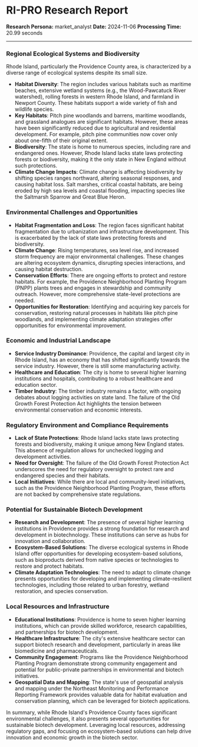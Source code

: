 # RI-PRO Research Report

**Research Persona:** market_analyst
**Date:** 2024-11-06
**Processing Time:** 20.99 seconds

---

### Regional Ecological Systems and Biodiversity

Rhode Island, particularly the Providence County area, is characterized by a diverse range of ecological systems despite its small size.

- **Habitat Diversity**: The region includes various habitats such as maritime beaches, extensive wetland systems (e.g., the Wood-Pawcatuck River watershed), rolling forests in western Rhode Island, and farmland in Newport County. These habitats support a wide variety of fish and wildlife species.
- **Key Habitats**: Pitch pine woodlands and barrens, maritime woodlands, and grassland analogues are significant habitats. However, these areas have been significantly reduced due to agricultural and residential development. For example, pitch pine communities now cover only about one-fifth of their original extent.
- **Biodiversity**: The state is home to numerous species, including rare and endangered ones. However, Rhode Island lacks state laws protecting forests or biodiversity, making it the only state in New England without such protections.
- **Climate Change Impacts**: Climate change is affecting biodiversity by shifting species ranges northward, altering seasonal responses, and causing habitat loss. Salt marshes, critical coastal habitats, are being eroded by high sea levels and coastal flooding, impacting species like the Saltmarsh Sparrow and Great Blue Heron.

### Environmental Challenges and Opportunities

- **Habitat Fragmentation and Loss**: The region faces significant habitat fragmentation due to urbanization and infrastructure development. This is exacerbated by the lack of state laws protecting forests and biodiversity.
- **Climate Change**: Rising temperatures, sea level rise, and increased storm frequency are major environmental challenges. These changes are altering ecosystem dynamics, disrupting species interactions, and causing habitat destruction.
- **Conservation Efforts**: There are ongoing efforts to protect and restore habitats. For example, the Providence Neighborhood Planting Program (PNPP) plants trees and engages in stewardship and community outreach. However, more comprehensive state-level protections are needed.
- **Opportunities for Restoration**: Identifying and acquiring key parcels for conservation, restoring natural processes in habitats like pitch pine woodlands, and implementing climate adaptation strategies offer opportunities for environmental improvement.

### Economic and Industrial Landscape

- **Service Industry Dominance**: Providence, the capital and largest city in Rhode Island, has an economy that has shifted significantly towards the service industry. However, there is still some manufacturing activity.
- **Healthcare and Education**: The city is home to several higher learning institutions and hospitals, contributing to a robust healthcare and education sector.
- **Timber Industry**: The timber industry remains a factor, with ongoing debates about logging activities on state land. The failure of the Old Growth Forest Protection Act highlights the tension between environmental conservation and economic interests.

### Regulatory Environment and Compliance Requirements

- **Lack of State Protections**: Rhode Island lacks state laws protecting forests and biodiversity, making it unique among New England states. This absence of regulation allows for unchecked logging and development activities.
- **Need for Oversight**: The failure of the Old Growth Forest Protection Act underscores the need for regulatory oversight to protect rare and endangered species and their habitats.
- **Local Initiatives**: While there are local and community-level initiatives, such as the Providence Neighborhood Planting Program, these efforts are not backed by comprehensive state regulations.

### Potential for Sustainable Biotech Development

- **Research and Development**: The presence of several higher learning institutions in Providence provides a strong foundation for research and development in biotechnology. These institutions can serve as hubs for innovation and collaboration.
- **Ecosystem-Based Solutions**: The diverse ecological systems in Rhode Island offer opportunities for developing ecosystem-based solutions, such as bioproducts derived from native species or technologies to restore and protect habitats.
- **Climate Adaptation Technologies**: The need to adapt to climate change presents opportunities for developing and implementing climate-resilient technologies, including those related to urban forestry, wetland restoration, and species conservation.

### Local Resources and Infrastructure

- **Educational Institutions**: Providence is home to seven higher learning institutions, which can provide skilled workforce, research capabilities, and partnerships for biotech development.
- **Healthcare Infrastructure**: The city's extensive healthcare sector can support biotech research and development, particularly in areas like biomedicine and pharmaceuticals.
- **Community Engagement**: Programs like the Providence Neighborhood Planting Program demonstrate strong community engagement and potential for public-private partnerships in environmental and biotech initiatives.
- **Geospatial Data and Mapping**: The state's use of geospatial analysis and mapping under the Northeast Monitoring and Performance Reporting Framework provides valuable data for habitat evaluation and conservation planning, which can be leveraged for biotech applications.

In summary, while Rhode Island's Providence County faces significant environmental challenges, it also presents several opportunities for sustainable biotech development. Leveraging local resources, addressing regulatory gaps, and focusing on ecosystem-based solutions can help drive innovation and economic growth in the biotech sector.